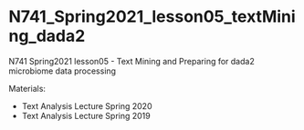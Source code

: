 # N741_Spring2021_lesson05_textMining_dada2

N741 Spring2021 lesson05 - Text Mining and Preparing for dada2 microbiome data processing

Materials:

* Text Analysis Lecture Spring 2020
* Text Analysis Lecture Spring 2019